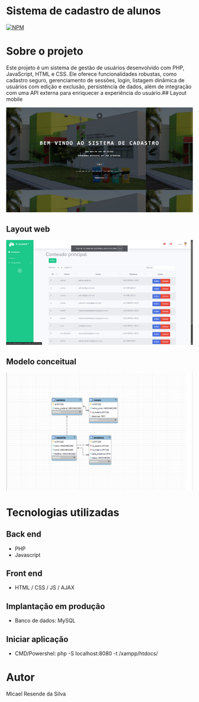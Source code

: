 # Sistema de cadastro de alunos
[![NPM](https://img.shields.io/npm/l/react)](https://github.com/devsuperior/sds1-wmazoni/blob/master/LICENSE) 

# Sobre o projeto

Este projeto é um sistema de gestão de usuários desenvolvido com PHP, JavaScript, HTML e CSS. Ele oferece funcionalidades robustas, como cadastro seguro, gerenciamento de sessões, login, listagem dinâmica de usuários com edição e exclusão, persistência de dados, além de integração com uma API externa para enriquecer a experiência do usuário.## Layout mobile

![Mobile 1](https://github.com/Micael-Resende/ProjetoWeb-II/blob/main/assets/home.png)

## Layout web
![Web 1](https://github.com/Micael-Resende/ProjetoWeb-II/blob/main/assets/sistema.png)

## Modelo conceitual
![Modelo Conceitual](https://github.com/Micael-Resende/ProjetoWeb-II/blob/main/assets/diagramaBD.png)

# Tecnologias utilizadas
## Back end
- PHP
- Javascript
  
## Front end
- HTML / CSS / JS / AJAX
  
## Implantação em produção
- Banco de dados: MySQL

## Iniciar aplicação
- CMD/Powershel: php -S localhost:8080 -t /xampp/htdocs/

# Autor
Micael Resende da Silva

